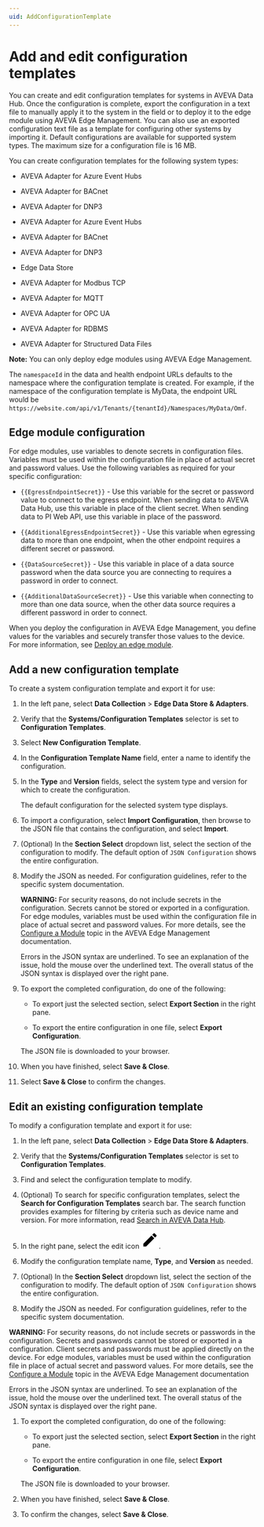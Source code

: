 ```yaml
---
uid: AddConfigurationTemplate
---
```


# Add and edit configuration templates

You can create and edit configuration templates for systems in AVEVA Data Hub. Once the configuration is complete, export the configuration in a text file to manually apply it to the system in the field or to deploy it to the edge module using AVEVA Edge Management. You can also use an exported configuration text file as a template for configuring other systems by importing it. Default configurations are available for supported system types. The maximum size for a configuration file is 16 MB.

You can create configuration templates for the following system types:

 - AVEVA Adapter for Azure Event Hubs
 
 - AVEVA Adapter for BACnet 

 - AVEVA Adapter for DNP3

 - AVEVA Adapter for Azure Event Hubs
 
 - AVEVA Adapter for BACnet 

 - AVEVA Adapter for DNP3

 - Edge Data Store

 - AVEVA Adapter for Modbus TCP
 
 - AVEVA Adapter for MQTT

 - AVEVA Adapter for OPC UA

 - AVEVA Adapter for RDBMS

 - AVEVA Adapter for Structured Data Files

**Note:** You can only deploy edge modules using AVEVA Edge Management. 

The `namespaceId` in the data and health endpoint URLs defaults to the namespace where the configuration template is created. For example, if the namespace of the configuration template is MyData, the endpoint URL would be `https://website.com/api/v1/Tenants/{tenantId}/Namespaces/MyData/Omf`.

## Edge module configuration

For edge modules, use variables to denote secrets in configuration files. Variables must be used within the configuration file in place of actual secret and password values. Use the following variables as required for your specific configuration:

  - `{{EgressEndpointSecret}}` - Use this variable for the secret or password value to connect to the egress endpoint. When sending data to AVEVA Data Hub, use this variable in place of the client secret. When sending data to PI Web API, use this variable in place of the password.
  
  - `{{AdditionalEgressEndpointSecret}}` - Use this variable when egressing data to more than one endpoint, when the other endpoint requires a different secret or password. 
  
  - `{{DataSourceSecret}}` - Use this variable in place of a data source password when the data source you are connecting to requires a password in order to connect.
  
  - `{{AdditionalDataSourceSecret}}` - Use this variable when connecting to more than one data source, when the other data source requires a different password in order to connect.

When you deploy the configuration in AVEVA Edge Management, you define values for the variables and securely transfer those values to the device. For more information, see [Deploy an edge module](xref:DeployModule).


## Add a new configuration template

To create a system configuration template and export it for use:

1. In the left pane, select **Data Collection** > **Edge Data Store & Adapters**.

1. Verify that the **Systems/Configuration Templates** selector is set to **Configuration Templates**.

1. Select **New Configuration Template**.

1. In the **Configuration Template Name** field, enter a name to identify the configuration.

1. In the **Type** and **Version** fields, select the system type and version for which to create the configuration.

   The default configuration for the selected system type displays.

1. To import a configuration, select **Import Configuration**, then browse to the JSON file that contains the configuration, and select **Import**.

1. (Optional) In the **Section Select** dropdown list, select the section of the configuration to modify. The default option of `JSON Configuration` shows the entire configuration.

1. Modify the JSON as needed. For configuration guidelines, refer to the specific system documentation.

   **WARNING:** For security reasons, do not include secrets in the configuration. Secrets cannot be stored or exported in a configuration. For edge modules, variables must be used within the configuration file in place of actual secret and password values. For more details, see the [Configure a Module](https://edgemanagement.connect.aveva.com/help/#/home/665922/10/11) topic in the AVEVA Edge Management documentation.

   Errors in the JSON syntax are underlined. To see an explanation of the issue, hold the mouse over the underlined text. The overall status of the JSON syntax is displayed over the right pane.  

1. To export the completed configuration, do one of the following:

   - To export just the selected section, select **Export Section** in the right pane. 

   - To export the entire configuration in one file, select **Export Configuration**.

   The JSON file is downloaded to your browser.

1. When you have finished, select **Save & Close**.

1. Select **Save & Close** to confirm the changes. 

## Edit an existing configuration template

To modify a configuration template and export it for use:

1. In the left pane, select **Data Collection** > **Edge Data Store & Adapters**.

1. Verify that the **Systems/Configuration Templates** selector is set to **Configuration Templates**.

1. Find and select the configuration template to modify.

1. (Optional) To search for specific configuration templates, select the **Search for Configuration Templates** search bar. The search function provides examples for filtering by criteria such as device name and version. For more information, read [Search in AVEVA Data Hub](xref:Search).

1. In the right pane, select the edit icon ![Edit](../../../_icons/default/pencil.svg).

1. Modify the configuration template name, **Type**, and **Version** as needed.

1. (Optional)  In the **Section Select** dropdown list, select the section of the configuration to modify. The default option of `JSON Configuration` shows the entire configuration.

1. Modify the JSON as needed. For configuration guidelines, refer to the specific system documentation.

  **WARNING:** For security reasons, do not include secrets or passwords in the configuration. Secrets and passwords cannot be stored or exported in a configuration. Client secrets and passwords must be applied directly on the device. For edge modules, variables must be used within the configuration file in place of actual secret and password values. For more details, see the [Configure a Module](https://edgemanagement.connect.aveva.com/help/#/home/665922/10/11) topic in the AVEVA Edge Management documentation

  Errors in the JSON syntax are underlined. To see an explanation of the issue, hold the mouse over the underlined text. The overall status of the JSON syntax is displayed over the right pane.  

1. To export the completed configuration, do one of the following:

   - To export just the selected section, select **Export Section** in the right pane. 

   - To export the entire configuration in one file, select **Export Configuration**. 

   The JSON file is downloaded to your browser.

1. When you have finished, select **Save & Close**.

1. To confirm the changes, select **Save & Close**. 
